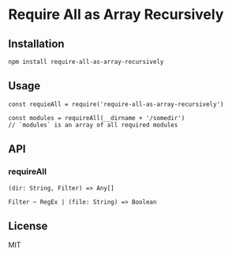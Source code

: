 # Require All as Array Recursively

## Installation

```
npm install require-all-as-array-recursively
```

## Usage

```
const requieAll = require('require-all-as-array-recursively')

const modules = requireAll(__dirname + '/somedir')
// `modules` is an array of all required modules
``` 

## API

### requireAll

```
(dir: String, Filter) => Any[]

Filter ~ RegEx | (file: String) => Boolean
```

## License

MIT
